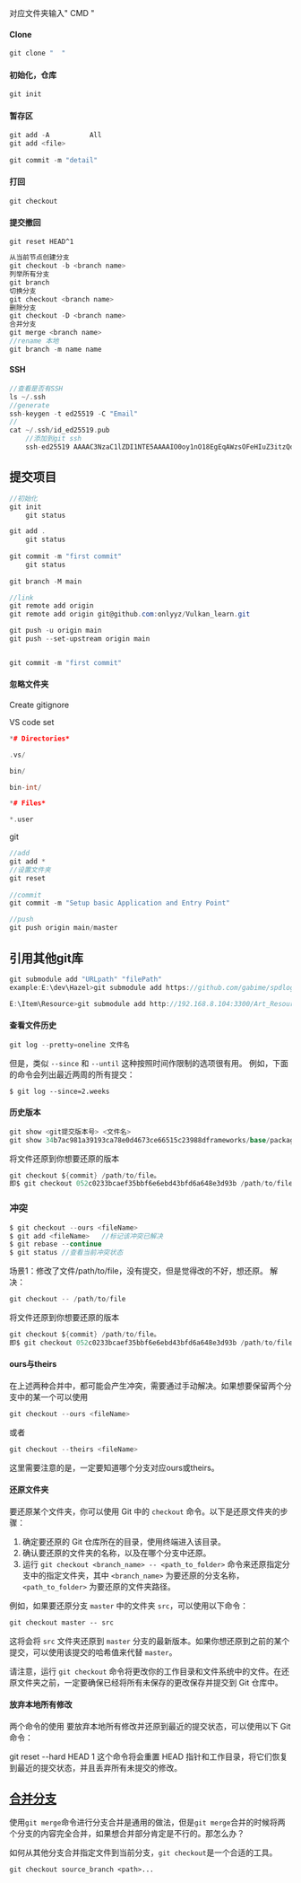 对应文件夹输入" CMD " 

#### Clone

```C++
git clone "  "
```

#### 初始化，仓库

```C++
git init
```

#### 暂存区 

```C++
git add -A 			All
git add <file>
    
git commit -m "detail"
```

#### 打回

```
git checkout
```

#### 提交撤回

```
git reset HEAD^1 
```



```c#
从当前节点创建分支
git checkout -b <branch name>
列举所有分支
git branch
切换分支
git checkout <branch name>
删除分支
git checkout -D <branch name>
合并分支
git merge <branch name>
//rename 本地
git branch -m name name
```



#### SSH

```cpp
//查看是否有SSH
ls ~/.ssh
//generate
ssh-keygen -t ed25519 -C "Email"
// 
cat ~/.ssh/id_ed25519.pub
    //添加到git ssh
    ssh-ed25519 AAAAC3NzaC1lZDI1NTE5AAAAIO0oy1nO18EgEqAWzsOFeHIuZ3itzQdvKbGA3q/33Aw8 2713421980@qq.com

```



## 提交项目

```C#
//初始化
git init
	git status

git add .
	git status
	
git commit -m "first commit"
	git status
	
git branch -M main

//link
git remote add origin 
git remote add origin git@github.com:onlyyz/Vulkan_learn.git

git push -u origin main
git push --set-upstream origin main


git commit -m "first commit"
```

#### 忽略文件夹

Create gitignore

VS code set

```C++
*# Directories*

.vs/

bin/

bin-int/

*# Files*

*.user
```

git

```C++
//add
git add *
//设置文件夹
git reset
    
//commit    
git commit -m "Setup basic Application and Entry Point"

//push
git push origin main/master
```

## 引用其他git库

```c++
git submodule add "URLpath" "filePath"
example:E:\dev\Hazel>git submodule add https://github.com/gabime/spdlog.git Hazel/vendor/spdlog

E:\Item\Resource>git submodule add http://192.168.8.104:3300/Art_Resource/Model.git E:\Item\Resource\Model
```

#### 查看文件历史

```c#
git log --pretty=oneline 文件名
```

但是，类似 `--since` 和 `--until` 这种按照时间作限制的选项很有用。 例如，下面的命令会列出最近两周的所有提交：

```console
$ git log --since=2.weeks
```

#### 历史版本

```c#
git show <git提交版本号> <文件名>
git show 34b7ac981a39193ca78e0d4673ce66515c23988dframeworks/base/packages/SystemUI/AndroidManifest.xml
```

 将文件还原到你想要还原的版本

```c#
git checkout ${commit} /path/to/file。
即$ git checkout 052c0233bcaef35bbf6e6ebd43bfd6a648e3d93b /path/to/fileche
```



### 冲突

```c#
$ git checkout --ours <fileName>
$ git add <fileName>   //标记该冲突已解决
$ git rebase --continue 
$ git status //查看当前冲突状态
```

场景1：修改了文件/path/to/file，没有提交，但是觉得改的不好，想还原。
解决：

```c#
git checkout -- /path/to/file
```

 将文件还原到你想要还原的版本

```c#
git checkout ${commit} /path/to/file。
即$ git checkout 052c0233bcaef35bbf6e6ebd43bfd6a648e3d93b /path/to/file
```

#### ours与theirs

在上述两种合并中，都可能会产生冲突，需要通过手动解决。如果想要保留两个分支中的某一个可以使用

```c#
git checkout --ours <fileName>
```

或者

```c#
git checkout --theirs <fileName>
```

这里需要注意的是，一定要知道哪个分支对应ours或theirs。

#### 还原文件夹

要还原某个文件夹，你可以使用 Git 中的 `checkout` 命令。以下是还原文件夹的步骤：

1.  确定要还原的 Git 仓库所在的目录，使用终端进入该目录。
2.  确认要还原的文件夹的名称，以及在哪个分支中还原。
3.  运行 `git checkout <branch_name> -- <path_to_folder>` 命令来还原指定分支中的指定文件夹，其中 `<branch_name>` 为要还原的分支名称，`<path_to_folder>` 为要还原的文件夹路径。

例如，如果要还原分支 `master` 中的文件夹 `src`，可以使用以下命令：

```css
git checkout master -- src
```

这将会将 `src` 文件夹还原到 `master` 分支的最新版本。如果你想还原到之前的某个提交，可以使用该提交的哈希值来代替 `master`。

请注意，运行 `git checkout` 命令将更改你的工作目录和文件系统中的文件。在还原文件夹之前，一定要确保已经将所有未保存的更改保存并提交到 Git 仓库中。

#### 放弃本地所有修改

两个命令的使用
要放弃本地所有修改并还原到最近的提交状态，可以使用以下 Git 命令：

git reset --hard HEAD
1
这个命令将会重置 HEAD 指针和工作目录，将它们恢复到最近的提交状态，并且丢弃所有未提交的修改。



## [合并分支](https://github.com/zeus911/blog-3/blob/master/git/merge_files_or_folders_from_other_branches.md#合并分支)

使用`git merge`命令进行分支合并是通用的做法，但是`git merge`合并的时候将两个分支的内容完全合并，如果想合并部分肯定是不行的。那怎么办？

如何从其他分支合并指定文件到当前分支，`git checkout`是一个合适的工具。

```
git checkout source_branch <path>...
```

